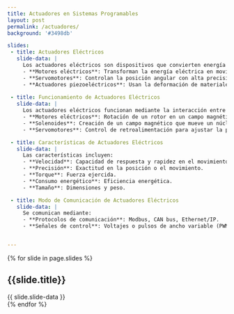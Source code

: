 ```yaml
---
title: Actuadores en Sistemas Programables
layout: post
permalink: /actuadores/
background: '#3498db'

slides:
 - title: Actuadores Eléctricos
   slide-data: |
     Los actuadores eléctricos son dispositivos que convierten energía eléctrica en energía mecánica. Existen varios tipos, entre los que destacan:
     - **Motores eléctricos**: Transforman la energía eléctrica en movimiento rotativo.
     - **Servomotores**: Controlan la posición angular con alta precisión.
     - **Actuadores piezoeléctricos**: Usan la deformación de materiales piezoeléctricos para producir movimiento.
  
 - title: Funcionamiento de Actuadores Eléctricos
   slide-data: |
     Los actuadores eléctricos funcionan mediante la interacción entre campos electromagnéticos y componentes mecánicos. Ejemplos:
     - **Motores eléctricos**: Rotación de un rotor en un campo magnético.
     - **Solenoides**: Creación de un campo magnético que mueve un núcleo.
     - **Servomotores**: Control de retroalimentación para ajustar la posición.

 - title: Características de Actuadores Eléctricos
   slide-data: |
     Las características incluyen:
     - **Velocidad**: Capacidad de respuesta y rapidez en el movimiento.
     - **Precisión**: Exactitud en la posición o el movimiento.
     - **Torque**: Fuerza ejercida.
     - **Consumo energético**: Eficiencia energética.
     - **Tamaño**: Dimensiones y peso.

 - title: Modo de Comunicación de Actuadores Eléctricos
   slide-data: |
     Se comunican mediante:
     - **Protocolos de comunicación**: Modbus, CAN bus, Ethernet/IP.
     - **Señales de control**: Voltajes o pulsos de ancho variable (PWM).


---
```


{% for slide in page.slides %}
<section data-background="{% if slide.background %}{{slide.background}}{% else %}{{page.background}}{% endif %}">
  <h1>{{slide.title}}</h1>
  {{ slide.slide-data }}
</section>
{% endfor %}
    

